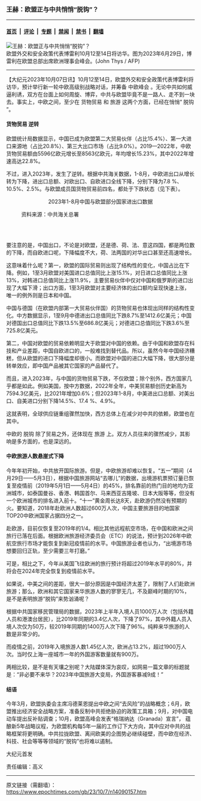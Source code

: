 ### 王赫：欧盟正与中共悄悄“脱钩”？  

---

#### [首页](../../../..?n14090157) &nbsp;|&nbsp; [评论](../../../../../epoch-comment?n14090157) &nbsp;|&nbsp; [专题](../../../../../epoch-special?n14090157) &nbsp;|&nbsp; [禁闻](../../../../../epoch-news?n14090157) &nbsp;|&nbsp; [禁书](../../../../../books?n14090157) &nbsp;|&nbsp; [翻墙](https://github.com/gfw-breaker/nogfw/blob/master/README.md?n14090157)


<div><img alt="王赫：欧盟正与中共悄悄“脱钩”？  " class="attachment-djy_600_400 size-djy_600_400 wp-post-image" src="https://i.epochtimes.com/assets/uploads/2023/07/id14031729-000_33LJ9RK-600x400.jpg"/>
<div class="caption">
 欧盟外交和安全政策代表博雷利10月12至14日将访华。图为2023年6月29日，博雷利在欧盟总部出席欧洲理事会峰会。(John Thys / AFP)
</div></div><hr/><div class="post_content" id="artbody" itemprop="articleBody">
 <!-- article content begin -->
 <p>
  【大纪元2023年10月07日讯】10月12至14日，欧盟外交和安全政策代表博雷利将访华，预计举行新一轮中欧高级别战略对话，并筹备
  <ok href="https://www.epochtimes.com/gb/tag/%E4%B8%AD%E6%AC%A7%E5%B3%B0%E4%BC%9A.html">
   中欧峰会
  </ok>
  。无论中共如何威逼利诱，双方在台面上如何周旋、博弈，中共与欧盟毕竟不是一路人、走不到一块去。事实上，中欧之间，至少在
  <ok href="https://www.epochtimes.com/gb/tag/%E8%B4%A7%E7%89%A9%E8%B4%B8%E6%98%93.html">
   货物贸易
  </ok>
  和
  <ok href="https://www.epochtimes.com/gb/tag/%E6%97%85%E6%B8%B8.html">
   旅游
  </ok>
  这两个方面，已经在悄悄“
  <ok href="https://www.epochtimes.com/gb/tag/%E8%84%B1%E9%92%A9.html">
   脱钩
  </ok>
  ”。
 </p>
 <h4>
  <ok href="https://www.epochtimes.com/gb/tag/%E8%B4%A7%E7%89%A9%E8%B4%B8%E6%98%93.html">
   货物贸易
  </ok>
  逆转
 </h4>
 <p>
  欧盟统计局数据显示，中国已成为欧盟第二大贸易伙伴（占比15.4%）、第一大进口来源地（占比20.8%）、第三大出口市场（占比9.0%）。2019—2022年，中欧货物贸易额由5596亿欧元增长至8563亿欧元，年均增长15.23%，其中2022年增速高达22.8%。
 </p>
 <p>
  不过，进入2023年，发生了逆转。根据中共海关数据，1-8月，中欧进出口从增长转为下降，进出口总额、对欧出口、自欧进口全线下降，分别下降为7.8 %、10.5%、2.5%。与欧盟成员国货物贸易前四名，都处于下跌状态（见下表）。
 </p>
 <p style="text-align: center;">
  2023年1-8月中国与欧盟部分国家进出口数据
 </p>
 <figure aria-describedby="caption-attachment-14090621" class="wp-caption aligncenter" id="attachment_14090621" style="width: 600px">
  <ok href="https://i.epochtimes.com/assets/uploads/2023/10/id14090621-2023-10-07_212919.jpg" target="_blank">
   <img alt="" class="size-large wp-image-14090621" src="https://i.epochtimes.com/assets/uploads/2023/10/id14090621-2023-10-07_212919-600x153.jpg"/>
  </ok>
  <br/><figcaption class="wp-caption-text" id="caption-attachment-14090621">
   资料来源：中共海关总署
  </figcaption><br/>
 </figure><br/>
 <p>
  要注意的是，中国出口，不论是对欧盟，还是德、荷、法、意这四国，都是两位数的下降，而自欧进口呢，下降幅度不大，荷、法两国的对华出口甚至还高速增长。
 </p>
 <p>
  这意味着什么呢？第一，欧盟的国际贸易则出现了结构性的变化，中国占比在下降。例如，1至3月欧盟对美国进口总值同比上涨15.1%，对日进口总值同比上涨13%，对韩进口总值同比上涨11.9%，主要贸易伙伴中仅对中国和俄罗斯的进口出现了大幅下滑；出口方面，1至3月欧盟对主要经济体的出口额均呈现快速上涨，唯一的例外则是日本和中国。
 </p>
 <p>
  中国与德国（在欧盟内部第一大贸易伙伴国）的货物贸易也体现出同样的结构性变化。中方数据显示，1至9月中德进出口总值同比下跌8.7%至1412.6亿美元；中国对德国出口总值同比下跌13.5%至686.8亿美元；对德进口总值同比下跌3.6%至725.8亿美元。
 </p>
 <p>
  第二，中国对欧盟的贸易依赖明显大于欧盟对中国的依赖。由于中国和欧盟存在科技和产业差距，中国自欧进口的，一般难找到替代品。所以，虽然今年中国经济糟糕，但从欧盟的进口下降幅度却很小。而欧盟对中国的进口大幅下降，很大部分是转单效应，即中国产品被其它国家的产品替代了。
 </p>
 <p>
  而且，进入2023年，与中国的货物贸易下跌，不仅欧盟；除个别外，西方国家几乎都是如此。例如美国，按中方数据，2022年全年，中美贸易额创历史新高为7594.3亿美元，比2021年增加0.6%；但2023年1-8月，中美进出口总额、对美出口、自美进口分别下降14.5%、17.4 %、4.9%。
 </p>
 <p>
  这就表明，全球供应链重组骤然加快，西方总体上在减少对中共的依赖，欧盟也在其中。
 </p>
 <p>
  中欧的
  <ok href="https://www.epochtimes.com/gb/tag/%E8%84%B1%E9%92%A9.html">
   脱钩
  </ok>
  除了贸易之外，还体现在
  <ok href="https://www.epochtimes.com/gb/tag/%E6%97%85%E6%B8%B8.html">
   旅游
  </ok>
  上。双方人员往来的骤然减少，其影响是多方面的，也是深远的。
 </p>
 <h4>
  中欧旅游人数悬崖式下降
 </h4>
 <p>
  今年年初开始，中共放开国际旅游。但是，中欧旅游却难以恢复。“五一”期间（4月29日——5月3日），根据中国旅游网站“去哪儿”的数据，出境游机票预订量已恢复至疫情前（2019年5月1日——5月4日）的45%，排名靠前的热门目的地均为亚洲城市，如泰国曼谷、香港、韩国首尔、马来西亚吉隆坡、日本大阪等等，但没有一个欧洲城市的排名进入前十。“十一”黄金周长达8天，赴欧游仍然没有预期的火。要知道，2018年赴欧洲人数超过600万人次，中国主要旅游目的地国家TOP20中欧洲国家占据四分之一。
 </p>
 <p>
  赴欧游，目前仅恢复至2019年的1/4。相比其他远程航空市场，在中国和欧洲之间旅行已落在后面。根据欧洲旅游经济委员会（ETC）的说法，预计到2026年中欧航空旅行市场才能恢复到新冠疫情前的水平。中国旅游业者也认为，“出境游市场想要回归正轨，至少需要三年打磨。”
 </p>
 <p>
  可是，相比之下，今年从美国飞往欧洲的旅行预计将超过2019年水平的80%，并将会在2024年完全恢复到疫情前水平。
 </p>
 <p>
  如果说，中美之间的差距，很大一部分原因是中国经济太差了，限制了人们赴欧洲旅游；那么，欧洲和其它国家来华旅游人数的寥寥无几，不及巅峰时期的10%，是不是表明旅游“脱钩”来势汹涌呢？
 </p>
 <p>
  根据中共国家移民管理局的数据，2023年上半年入境人员1000万人次（包括外籍人员和港澳台居民），比2019年同期的3.4亿人次，下降了97%，其中外籍人员入境人次仅为50万，较2019年同期的1400万人次下降了96%。纯粹来华旅游的人数是非常少的。
 </p>
 <p>
  而疫情之前，2019年入境旅游人数1.45亿人次，欧洲占13.2%，超过1900万人次。当时仅上海一座城市一年的外国游客数量就有900万。
 </p>
 <p>
  两相比较，是不是有天壤之别呢？大陆媒体深为哀叹，如网易一篇文章的标题就是：“非必要不来华？2023年中国旅游大变局，外国游客暴减9成！”
 </p>
 <h4>
  结语
 </h4>
 <p>
  今年3月，欧盟执委会主席冯德莱恩提出中欧之间“去风险”的战略概念；6月，欧盟推出经济安全战略方案，准备反制中共拒绝胁迫的政策工具箱；9月，对中国电动车提出反补贴调查；10月，欧盟高峰会发表“格瑞纳达（Granada）宣言”， 蕴酿新5年战略议程，为欧盟机构每5年一届的工作订下大方向，其中应对中共的战略框架将更明确。中共拉拢欧盟、离间欧美的企图势必继续碰壁，而中欧在经济、科技、社会等等等领域的“脱钩”也将难以遏制。
 </p>
 <p>
  大纪元首发
 </p>
 <p>
  责任编辑：高义
 </p>
 <!-- article content end -->
 <div id="below_article_ad">
 </div>
</div>


---

原文链接（需翻墙）：https://www.epochtimes.com/gb/23/10/7/n14090157.htm